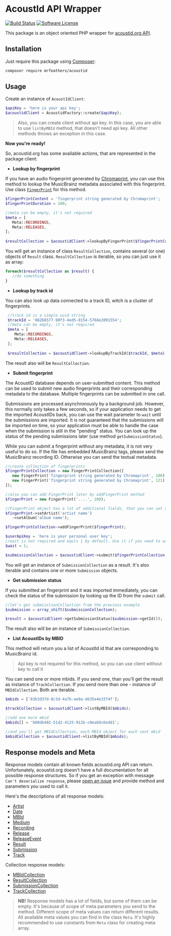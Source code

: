 # AcoustId API Wrapper
[![Build Status](https://travis-ci.org/mrfeathers/acoustid.svg?branch=master)](https://travis-ci.org/mrfeathers/acoustid)
[![Software License](https://img.shields.io/badge/license-MIT-brightgreen.svg?style=flat-square)](LICENSE)

This package is an object oriented PHP wrapper for [acoustid.org API](https://acoustid.org/webservice).

## Installation

Just require this package using [Composer](https://getcomposer.org/):
```bash
composer require mrfeathers/acoustid
```

## Usage

Create an instance of `AcoustIdClient`:
```php
$apiKey = 'here is your api key';
$acoustidClient = AcoustidFactory::create($apiKey);
```
>Also, you can create client without api key. In this case, you are able to use `listByMBId` method, that
doesn't need api key. All other methods throws an exception in this case.

**Now you're ready!**

So, acoustid.org has some available actions, that are represented in the package client:
 
 - **Lookup by fingerprint**
 
 If you have an audio fingerprint generated by [Chromaprint](https://acoustid.org/chromaprint), you can use this method to lookup the 
 MusicBrainz metadata associated with this fingerprint. Use class [`FingerPrint`](/doc/Fingerprint.md) for this method.
 ```php
 $fingerPrintContent = 'fingerprint string generated by Chromaprint';
 $fingerPrintDuration = 100;
 
 //meta can be empty, it's not required
 $meta = [
    Meta::RECORDINGS,
    Meta::RELEASES,
 ];
  
 $resultCollection = $acoustidClient->lookupByFingerPrint($fingerPrintContent, $fingerPrintDuration, $meta);
 ```
 You will get an instance of class `ResultCollection`, contains several (or one) objects of `Result` class. 
 `ResultCollection` is iterable, so you can just use it as array:
 ```php
 foreach($resultCollection as $result) {
    //do something
 }
 ```
 - **Lookup by track id**
 
 You can also look up data connected to a track ID, witch is a cluster of fingerprints.
 ```php
  //track id is a simple uuid string
  $trackId = '08268577-90f3-4ed5-8154-5768e2091554';
  //meta can be empty, it's not required
  $meta = [
     Meta::RECORDINGS,
     Meta::RELEASES,
  ];
  
  $resultCollection = $acoustidClient->lookupByTrackId($trackId, $meta);
 ```
 The result also will be `ResultCollection`.
 - **Submit fingerprint**
 
 The AcoustID database depends on user-submitted content. This method can be used to submit new audio 
 fingerprints and their corresponding metadata to the database. Multiple fingerprints can be submitted in one call.
 
 Submissions are processed asynchronously by a background job. However, this normally only takes a few 
 seconds, so if your application needs to get the imported AcoustIDs back, you can use the wait parameter 
 to `wait` until the submissions are imported. It is not guaranteed that the submissions will be imported 
 on time, so your application must be able to handle the case when the submission is still in the 
 "pending" status. You can look up the status of the pending submissions later (use method `getSubmissionStatus`).
 
 While you can submit a fingerprint without any metadata, it is not very useful to do so. If the file 
 has embedded MusicBrainz tags, please send the MusicBrainz recording ID. Otherwise you can send the 
 textual metadata.
 
 ```php
 //create collection of fingerprints
 $fingerPrintCollection = new FingerPrintCollection([
    new FingerPrint('fingerprint string generated by Chromaprint', 100),
    new FingerPrint('fingerprint string generated by Chromaprint', 121),
 ]);
 
 //also you can add FingerPrint later by addFingerPrint method
 $fingerPrint = new FingerPrint('....', 200);
 
 //FingerPrint object has a lot of additional fields, that you can set calling setters
 $fingerPrint->setArtist('artist name')
    ->setAlbum('album name');
 
 $fingerPrintCollection->addFingerPrint($fingerPrint);
 
 $userApiKey = 'here is your personal user key';
 //wait is not required and equls 1 by default. Use it if you need to wait until the submissions are imported
 $wait = 1;
 
 $submissionCollection = $acoustidClient->submit($fingerPrintCollection, $userApiKey, $wait);
 ```
 You will get an instance of `SubmissionCollection` as a result. It's also iterable and contains one or more `Submission` objects.
- **Get submission status** 

If you submitted an fingerprint and it was imported immediately, you can check the status of the submission 
by looking up the ID from the `submit` call.
```php
//let's get submisstionCollection from the previous example
$submission = array_shift($submissionCollection);

$result = $acoustidClient->getSubmissionStatus($submission->getId());
```
The result also will be an instance of `SubmissionCollection`.
- **List AcoustIDs by MBID**

This method will return you a list of AcoustId id that are corresponding to MusicBrainz id.

>Api key is not required for this method, so you can use client without key to call it

You can send one or more mbids. If you send one, than you'll get the result as instance of `TrackCollection`.
If you send more than one - instance of `MBIdCollection`. Both are iterable.
```php
$mbids = ['83b3d37d-8c3d-4a7b-ae9a-d635e4e3374f'];

$trackCollection = $acoustidClient->listByMBId($mbids);

//add one more mbid
$mbids[] = 'b00db402-51d2-4125-912b-c0eab9c6edd1';

//and you'll get MBIdCollection, each MBId object for each sent mbid
$mbidCollection = $acoustidClient->listByMBId($mbids);

```

## Response models and Meta

Response models contain all known fields acoustid.org API can return. Unfortunately, acoustid.org doesn't have a full documentation
for all possible response structures. So if you get an exception with message `Can't deserialize response`, please [open an issue](https://github.com/MrFeathers/acoustid/issues/new) and provide
method and parameters you used to call it.

Here's the descriptions of all response models:
- [Artist](doc/Artist.md)
- [Date](doc/Date.md)
- [MBId](doc/MBId.md)
- [Medium](doc/Medium.md)
- [Recording](doc/Recording.md)
- [Release](doc/Release.md)
- [ReleaseEvent](doc/ReleaseEvent.md)
- [Result](doc/Result.md)
- [Submission](doc/Submission.md)
- [Track](doc/Track.md)

Collection response models:
- [MBIdCollection](doc/Collection/MBIdCollection.md)
- [ResultCollection](doc/Collection/ResultCollection.md)
- [SubmissionCollection](doc/Collection/SubmissionCollection.md)
- [TrackCollection](doc/Collection/TrackCollection.md)

>**NB!** Response models has a lot of fields, but some of them can be empty. It's because of scope of meta parameters you send to the method.
Different scope of meta values can return different results. All available meta values you can find in the class `Meta`. It's highly recommended 
to use constants from `Meta` class for creating meta array.

